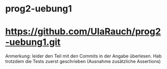 # prog2-uebung1
# https://github.com/UlaRauch/prog2-uebung1.git
Anmerkung: leider den Teil mit den Commits in der Angabe überlesen.
Hab trotzdem die Tests zuerst geschrieben
(Ausnahme zusätzliche Assertions)